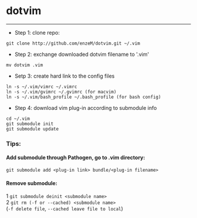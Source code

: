 # dotvim
---
+ Step 1: clone repo:
```
git clone http://github.com/enzeM/dotvim.git ~/.vim
```
+ Step 2: exchange downloaded dotvim filename to '.vim'
```
mv dotvim .vim
```

+ Setp 3: create hard link to the config files
```
ln -s ~/.vim/vimrc ~/.vimrc
ln -s ~/.vim/gvimrc ~/.gvimrc (for macvim)
ln -s ~/.vim/bash_profile ~/.bash_profile (for bash config)
```

+ Step 4: download vim plug-in according to submodule info
```
cd ~/.vim
git submodule init
git submodule update
```
### Tips:
#### Add submodule through Pathogen, go to .vim directory:
```
git submodule add <plug-in link> bundle/<plug-in filename>
```
#### Remove submodule:
1 ```git submodule deinit <submodule name>```<br>
2 ```git rm (-f or --cached) <submodule name>```<br>
	(```-f delete file```, ```--cached leave file to local```)
